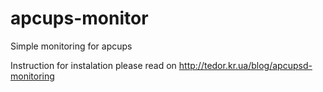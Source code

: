 apcups-monitor
==============

Simple monitoring for apcups

Instruction for instalation please read on http://tedor.kr.ua/blog/apcupsd-monitoring